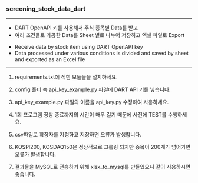 ### screening_stock_data_dart

-----

* DART OpenAPI 키를 사용해서 주식 종목별 Data를 받고
* 여러 조건들로 가공한 Data를 Sheet 별로 나누어 저장하고 엑셀 파일로 Export
- Receive data by stock item using DART OpenAPI key
- Data processed under various conditions is divided and saved by sheet and exported as an Excel file

-----

1. requirements.txt에 적힌 모듈들을 설치하세요.

2. config 폴더 속 api_key_example.py 파일에 DART API 키를 넣습니다.

3. api_key_example.py 파일의 이름을 api_key.py 수정하여 사용하세요.

4. 1회 프로그램 정상 종료까지의 시간이 매우 길기 때문에 사전에 TEST를 수행하세요.

5. csv파일로 확장자를 지정하고 저장하면 오류가 발생합니다.

6. KOSPI200, KOSDAQ150은 정상적으로 크롤링 되지만 종목이 200개가 넘어가면 오류가 발생합니다.

7. 결과물을 MySQL로 전송하기 위해 xlsx_to_mysql를 만들었으니 같이 사용하시면 좋습니다.
